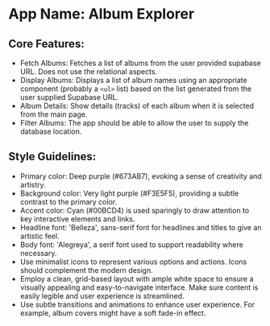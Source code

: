 # **App Name**: Album Explorer

## Core Features:

- Fetch Albums: Fetches a list of albums from the user provided supabase URL. Does not use the relational aspects.
- Display Albums: Displays a list of album names using an appropriate component (probably a `<ul>` list) based on the list generated from the user supplied Supabase URL.
- Album Details: Show details (tracks) of each album when it is selected from the main page.
- Filter Albums: The app should be able to allow the user to supply the database location.

## Style Guidelines:

- Primary color: Deep purple (#673AB7), evoking a sense of creativity and artistry.
- Background color: Very light purple (#F3E5F5), providing a subtle contrast to the primary color.
- Accent color: Cyan (#00BCD4) is used sparingly to draw attention to key interactive elements and links.
- Headline font: 'Belleza', sans-serif font for headlines and titles to give an artistic feel.
- Body font: 'Alegreya', a serif font used to support readability where necessary.
- Use minimalist icons to represent various options and actions. Icons should complement the modern design.
- Employ a clean, grid-based layout with ample white space to ensure a visually appealing and easy-to-navigate interface. Make sure content is easily legible and user experience is streamlined.
- Use subtle transitions and animations to enhance user experience. For example, album covers might have a soft fade-in effect.
